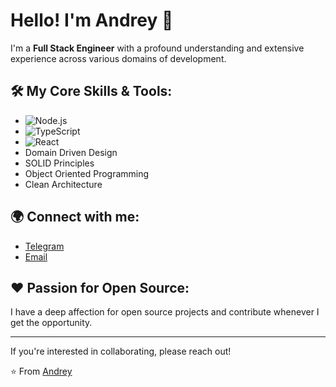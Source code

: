 # Hello! I'm Andrey 👋

I'm a **Full Stack Engineer** with a profound understanding and extensive experience across various domains of development.

## 🛠 My Core Skills & Tools:

- ![Node.js](https://img.shields.io/badge/-Node.js-43853d?style=flat&logo=node.js)
- ![TypeScript](https://img.shields.io/badge/-TypeScript-3178C6?style=flat&logo=typescript&logoColor=white)
- ![React](https://img.shields.io/badge/-React-61DAFB?style=flat&logo=react&logoColor=white)
- Domain Driven Design
- SOLID Principles
- Object Oriented Programming
- Clean Architecture

## 🌍 Connect with me:

- [Telegram](https://t.me/zlobin_andy)
- [Email](mailto:zlobin.andy@gmail.com)

## ❤️ Passion for Open Source:
I have a deep affection for open source projects and contribute whenever I get the opportunity.

---
If you're interested in collaborating, please reach out!

⭐️ From [Andrey](https://github.com/AndreyZlobinhttps://github.com/AndreyZlobin)
